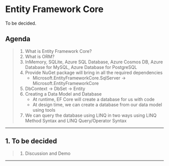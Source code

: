 # Entity Framework Core

To be decided.

## Agenda

> 1. What is Entity Framework Core?
> 1. What is ORM?
> 1. InMemory, SQLite, Azure SQL Database, Azure Cosmos DB, Azure Database for MySQL, Azure Database for PostgreSQL
> 1. Provide NuGet package will bring in all the required dependencies
>    - Microsoft.EntityFrameworkCore.SqlServer -> Microsoft.EntityFrameworkCore
> 1. DbContext -> DbSet -> Entity
> 1. Creating a Data Model and Database
>    - At runtime, EF Core will create a database for us with code
>    - At design time, we can create a database from our data model using tools
> 1. We can query the database using LINQ in two ways using LINQ Method Syntax and LINQ Query/Operator Syntax

---

## 1. To be decided

> 1. Discussion and Demo

---
